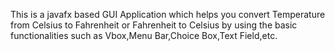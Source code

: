 This is a javafx based GUI Application which helps you convert Temperature from Celsius to Fahrenheit or Fahrenheit to Celsius by using the basic functionalities such as Vbox,Menu Bar,Choice Box,Text Field,etc.

